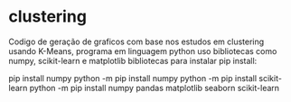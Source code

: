 # clustering
Codigo de geração de graficos com base nos estudos em clustering usando K-Means, programa em linguagem python uso bibliotecas como numpy, scikit-learn e  matplotlib
bibliotecas para instalar pip install:

pip install numpy
python -m pip install numpy
python -m pip install scikit-learn
python -m pip install numpy pandas matplotlib seaborn scikit-learn
